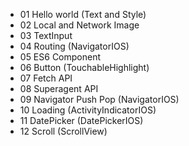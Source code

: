 - 01 Hello world (Text and Style)
- 02 Local and Network Image
- 03 TextInput
- 04 Routing (NavigatorIOS)
- 05 ES6 Component
- 06 Button (TouchableHighlight)
- 07 Fetch API
- 08 Superagent API
- 09 Navigator Push Pop (NavigatorIOS)
- 10 Loading (ActivityIndicatorIOS)
- 11 DatePicker (DatePickerIOS)
- 12 Scroll (ScrollView)
